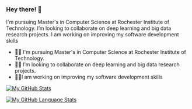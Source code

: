 ### Hey there! 	:ghost:

I'm pursuing Master's in Computer Science at Rochester Institute of Technology.
I’m looking to collaborate on deep learning and big data research projects.
I am working on improving my software development skills

- :woman_student: I'm pursuing Master's in Computer Science at Rochester Institute of Technology.
- :woman_technologist: I’m looking to collaborate on deep learning and big data research projects.
- :sassy_woman:I am working on improving my software development skills
 


[![My GitHub Stats](https://github-readme-stats.vercel.app/api/?username=DishaRevandkar&count_private=true&theme=tokyonight&showicons=true)]()

[![My GitHub Language Stats](https://github-readme-stats.vercel.app/api/top-langs/?username=DishaRevandkar&langs_count=5&theme=tokyonight)]()


